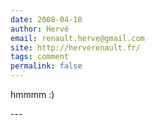 ```yaml
---
date: 2008-04-18
author: Hervé
email: renault.herve@gmail.com
site: http://herverenault.fr/
tags: comment
permalink: false
---
```


<p>hmmmm :)</p>
---